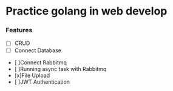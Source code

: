 # Practice golang in web develop

### Features

- [ ] CRUD
- [ ] Connect Database
- [ ]Connect Rabbitmq
- [ ]Running async task with Rabbitmq
- [x]File Upload
- [ ]JWT Authentication
